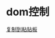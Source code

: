 # dom控制
[复制到粘贴板](/qian-duan-ji-zhu-xue-xi-zong-jie-zheng-li/qian-duan-kuang-jia-yu-lei-ku/fu-zhi-dao-nian-tie-ban.md)